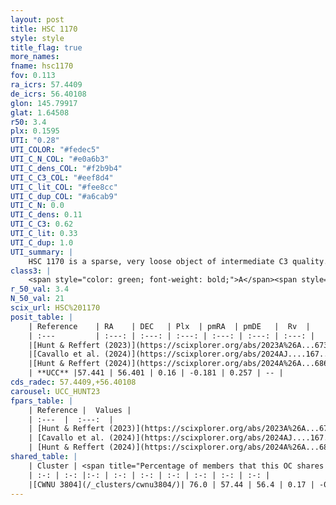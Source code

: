 ```yaml
---
layout: post
title: HSC 1170
style: style
title_flag: true
more_names: 
fname: hsc1170
fov: 0.113
ra_icrs: 57.4409
de_icrs: 56.40108
glon: 145.79917
glat: 1.64508
r50: 3.4
plx: 0.1595
UTI: "0.28"
UTI_COLOR: "#fedec5"
UTI_C_N_COL: "#e0a6b3"
UTI_C_dens_COL: "#f2b9b4"
UTI_C_C3_COL: "#eef8d4"
UTI_C_lit_COL: "#fee8cc"
UTI_C_dup_COL: "#a6cab9"
UTI_C_N: 0.0
UTI_C_dens: 0.11
UTI_C_C3: 0.62
UTI_C_lit: 0.33
UTI_C_dup: 1.0
UTI_summary: |
    HSC 1170 is a sparse, very loose object of intermediate C3 quality. It was recently reported in the literature. This object shares a large percentage of members with a later reported entry.<br><br><span style="color: #99180f; font-weight: bold;">Warning: </span>contains less than 25 stars with <i>P>0.5</i> estimated.
class3: |
    <span style="color: green; font-weight: bold;">A</span><span style="color: red; font-weight: bold;">C</span>
r_50_val: 3.4
N_50_val: 21
scix_url: HSC%201170
posit_table: |
    | Reference    | RA    | DEC   | Plx  | pmRA  | pmDE   |  Rv  |
    | :---         | :---: | :---: | :---: | :---: | :---: | :---: |
    |[Hunt & Reffert (2023)](https://scixplorer.org/abs/2023A%26A...673A.114H) | 57.456 | 56.403 | 0.172 | -0.192 | 0.253 | -- |
    |[Cavallo et al. (2024)](https://scixplorer.org/abs/2024AJ....167...12C) | 57.389 | 56.417 | 0.172 | -- | -- | -- |
    |[Hunt & Reffert (2024)](https://scixplorer.org/abs/2024A%26A...686A..42H) | 57.456 | 56.403 | 0.172 | -0.192 | 0.253 | -- |
    | **UCC** |57.441 | 56.401 | 0.16 | -0.181 | 0.257 | -- | 
cds_radec: 57.4409,+56.40108
carousel: UCC_HUNT23
fpars_table: |
    | Reference |  Values |
    | :---  |  :---:  |
    | [Hunt & Reffert (2023)](https://scixplorer.org/abs/2023A%26A...673A.114H) | `AV50=2.653, diffAV50=1.231, MOD50=13.517, logAge50=7.608` |
    | [Cavallo et al. (2024)](https://scixplorer.org/abs/2024AJ....167...12C) | `AV50=3.12, dMod50=13.52, logAge50=7.18, [Fe/H]50=-0.02` |
    | [Hunt & Reffert (2024)](https://scixplorer.org/abs/2024A%26A...686A..42H) | `MassJ=505.659` |
shared_table: |
    | Cluster | <span title="Percentage of members that this OC shares with the ones listed">%</span>   | RA   | DEC   | Plx   | pmRA  | pmDE  | Rv | UTI |
    | :-: | :-: |:-: | :-: | :-: | :-: | :-: | :-: | :-: |
    |[CWNU 3804](/_clusters/cwnu3804/)| 76.0 | 57.44 | 56.4 | 0.17 | -0.17 | 0.26 | -- |0.04 |
---
```

